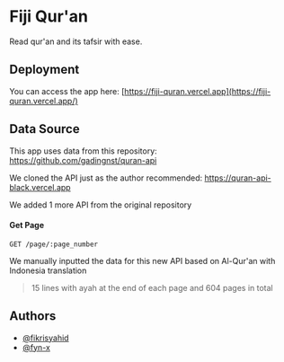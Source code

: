 
# Fiji Qur'an

Read qur'an and its tafsir with ease.

## Deployment

You can access the app here: [https://fiji-quran.vercel.app](https://fiji-quran.vercel.app/)

## Data Source

This app uses data from this repository: https://github.com/gadingnst/quran-api

We cloned the API just as the author recommended: https://quran-api-black.vercel.app

We added 1 more API from the original repository

#### Get Page

```
GET /page/:page_number
```

We manually inputted the data for this new API based on Al-Qur'an with Indonesia translation
>15 lines with ayah at the end of each page and 604 pages in total

## Authors

- [@fikrisyahid](https://github.com/fikrisyahid)
- [@fyn-x](https://github.com/Fyn-x)
